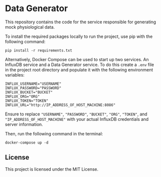 # Data Generator
This repository contains the code for the service responsible for generating mock physiological data.

To install the required packages locally to run the project, use pip with the following command:
```
pip install -r requirements.txt
```

Alternatively, Docker Compose can be used to start up two services. An InfluxDB service and a Data Generator service. To do this create a `.env` file in the project root directory and populate it with the following environment variables:
```
INFLUX_USERNAME="USERNAME"
INFLUX_PASSWORD="PASSWORD"
INFLUX_BUCKET="BUCKET"
INFLUX_ORG="ORG"
INFLUX_TOKEN="TOKEN"
INFLUX_URL="http://IP_ADDRESS_OF_HOST_MACHINE:8086"
```
Ensure to replace `"USERNAME"`, `"PASSWORD"`, `"BUCKET"`, `"ORG"`, `"TOKEN"`, and `"IP_ADDRESS_OF_HOST_MACHINE"` with your actual InfluxDB credentials and server information.

Then, run the following command in the terminal:
```
docker-compose up -d
```

## License
This project is licensed under the MIT License.